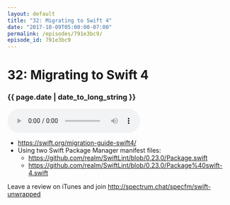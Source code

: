 ```yaml
---
layout: default
title: "32: Migrating to Swift 4"
date: "2017-10-09T05:00:00-07:00"
permalink: /episodes/791e3bc9/
episode_id: 791e3bc9
---
```


# 32: Migrating to Swift 4

### {{ page.date | date_to_long_string }}

<audio controls><source src="/audio/791e3bc9.mp3" type="audio/mpeg"></audio>
<br/>
- https://swift.org/migration-guide-swift4/
- Using two Swift Package Manager manifest files:
  - https://github.com/realm/SwiftLint/blob/0.23.0/Package.swift
  - https://github.com/realm/SwiftLint/blob/0.23.0/Package%40swift-4.swift

Leave a review on iTunes and join http://spectrum.chat/specfm/swift-unwrapped
